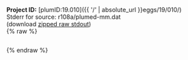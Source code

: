 **Project ID:** [plumID:19.010]({{ '/' | absolute_url }}eggs/19/010/)  
Stderr for source:  r108a/plumed-mm.dat   
(download [zipped raw stdout](plumed-mm.dat.plumed_master.stdout.txt.zip))  
{% raw %}
<pre>
</pre>
{% endraw %}

